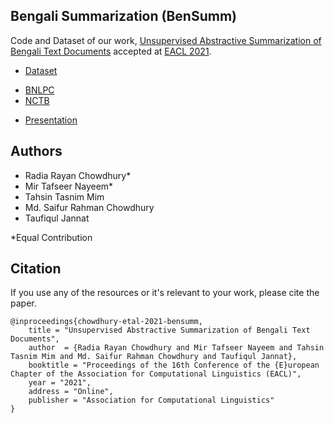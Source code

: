 ## Bengali Summarization (BenSumm)

Code and Dataset of our work, [Unsupervised Abstractive Summarization of Bengali Text Documents](https://arxiv.org/abs/2102.04490) accepted at [EACL 2021](https://2021.eacl.org/). 

* [Dataset](https://github.com/tafseer-nayeem/BengaliSummarization/tree/main/Dataset)
- [BNLPC](https://github.com/tafseer-nayeem/BengaliSummarization/tree/main/Dataset/BNLPC)
- [NCTB](https://github.com/tafseer-nayeem/BengaliSummarization/tree/main/Dataset/NCTB)

* [Presentation](https://tafseer-nayeem.github.io/files/EACL2021/eacl2021_presentation.pdf)

## Authors

- Radia Rayan Chowdhury*
- Mir Tafseer Nayeem*
- Tahsin Tasnim Mim
- Md. Saifur Rahman Chowdhury
- Taufiqul Jannat

*Equal Contribution

## Citation

If you use any of the resources or it's relevant to your work, please cite the paper. 

```
@inproceedings{chowdhury-etal-2021-bensumm,
    title = "Unsupervised Abstractive Summarization of Bengali Text Documents",
    author  = {Radia Rayan Chowdhury and Mir Tafseer Nayeem and Tahsin Tasnim Mim and Md. Saifur Rahman Chowdhury and Taufiqul Jannat},
    booktitle = "Proceedings of the 16th Conference of the {E}uropean Chapter of the Association for Computational Linguistics (EACL)",
    year = "2021",
    address = "Online",
    publisher = "Association for Computational Linguistics"
}
```